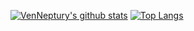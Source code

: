 [![VenNeptury's github stats](https://github-readme-stats.vercel.app/api?username=venneptury&theme=material-palenight)](https://github-readme-stats.vercel.app/api?username=venneptury&theme=material-palenight)
[![Top Langs](https://github-readme-stats.vercel.app/api/top-langs/?username=venneptury&theme=material-palenight&layout=compact)](https://github-readme-stats.vercel.app/api/top-langs/?username=venneptury&theme=material-palenight&layout=compact)
